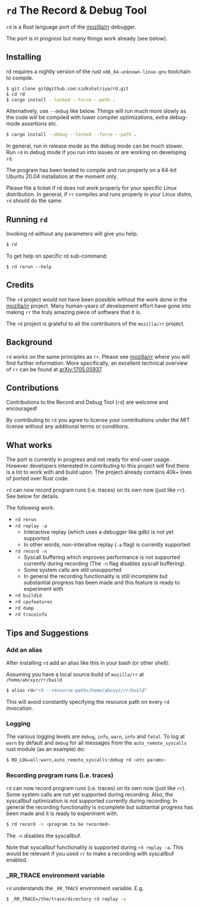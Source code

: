 # `rd` The Record & Debug Tool

`rd` is a Rust language port of the [mozilla/rr](https://github.com/mozilla/rr) debugger. 

The port is  _in progress_ but many things work already (see below).

## Installing

rd requires a nightly version of the rust `x86_64-unknown-linux-gnu` toolchain to compile.

```bash
$ git clone git@github.com:sidkshatriya/rd.git
$ cd rd
$ cargo install --locked --force --path .
```

Alternatively, use `--debug` like below. Things will run much more slowly as the code will be compiled with lower compiler optimizations, extra debug-mode assertions etc. 

```bash
$ cargo install --debug --locked --force --path .
```

In general, run in release mode as the debug mode can be much slower. Run `rd` in debug mode if you run into issues or are working on developing `rd`.

The program has been tested to compile and run properly on a 64-bit Ubuntu 20.04 installation at the moment only. 

Please file a ticket if rd does not work properly for your specific Linux distribution. In general, if `rr` compiles and runs properly in your Linux distro, `rd` should do the same.

## Running `rd`

Invoking rd without any parameters will give you help.
```bash
$ rd
```

To get help on specific rd sub-command:
```
$ rd rerun --help
```

## Credits

The `rd` project would not have been possible without the work done in the [mozilla/rr](https://github.com/mozilla/rr) project. Many human-years of development effort have gone into making `rr` the truly amazing piece of software that it is. 

The `rd` project is grateful to all the contributors of the `mozilla/rr` project.

## Background 

`rd` works on the same principles as `rr`. Please see [mozilla/rr](https://github.com/mozilla/rr) where you will find further information. More specifically, an excellent technical overview of `rr` can be found at [arXiv:1705.05937](https://arxiv.org/abs/1705.05937). 

## Contributions

Contributions to the Record and Debug Tool (`rd`) are welcome and encouraged!

By contributing to `rd` you agree to license your contributions under the MIT license without any additional terms or conditions.

## What works

The port is currently in progress and not ready for end-user usage. However developers interested in contributing to this project will find there is a lot to work with and build upon. The project already contains 40k+ lines of ported over Rust code.

`rd` can now record program runs (i.e. traces) on its own now (just like `rr`). See below for details.

The following work:
* `rd rerun`
* `rd replay -a`
  * Interactive replay (which uses a debugger like gdb) is not yet supported
  * In other words, non-interative replay (`-a` flag) is currently supported
* `rd record -n`
  * Syscall buffering which improves performance is not supported currently during recording (The `-n` flag disables syscall buffering).
  * Some system calls are still unsupported
  * In general the recording functionality is still incomplete but substantial progress has been made and this feature is ready to experiment with
* `rd buildid`
* `rd cpufeatures`
* `rd dump`
* `rd traceinfo`

## Tips and Suggestions

### Add an alias
After installing `rd` add an alias like this in your bash (or other shell):

Assuming you have a local source build of `mozilla/rr` at `/home/abcxyz/rr/build` 

```bash
$ alias rd="rd --resource-path=/home/abcxyz/rr/build"
```

This will avoid constantly specifying the resource path on every `rd` invocation.

### Logging

The various logging levels are `debug`, `info`, `warn`, `info` and `fatal`. To log at `warn` by default and `debug` for all messages from the `auto_remote_syscalls` rust module (as an example) do:

```bash
$ RD_LOG=all:warn,auto_remote_syscalls:debug rd <etc params>
```

### Recording program runs (i.e. traces)

`rd` can now record program runs (i.e. traces) on its own now (just like `rr`). Some system calls are not yet supported during recording. Also, the syscallbuf optimization is not supported currently during recording. In general the recording functionality is incomplete but subtantial progress has been made and it is ready to experiment with.

```bash
$ rd record -n <program to be recorded>
```

The `-n` disables the syscallbuf. 

Note that syscallbuf functionality _is_ supported during `rd replay -a`. This would be relevant if you used `rr` to make a recording with syscallbuf enabled.

### _RR_TRACE environment variable

`rd` understands the `_RR_TRACE` environment variable. E.g.

```bash
$ _RR_TRACE=/the/trace/directory rd replay -a
```
